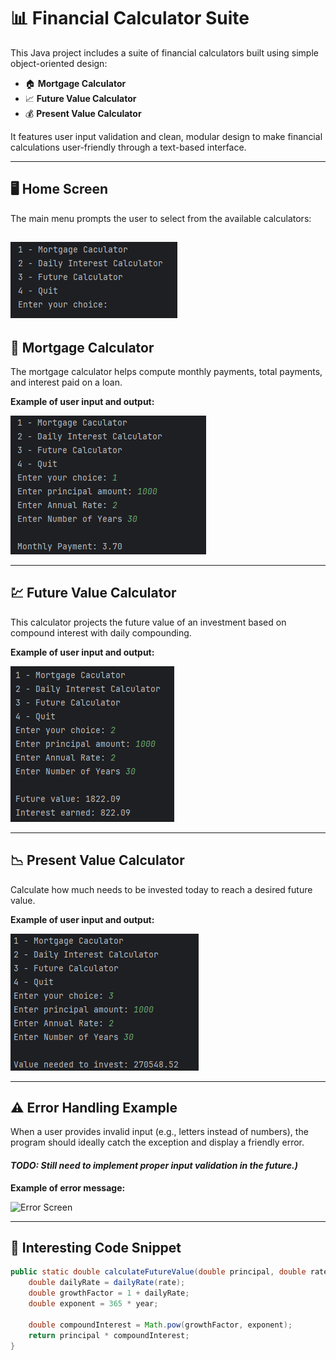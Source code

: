 # 📊 Financial Calculator Suite

This Java project includes a suite of financial calculators built using simple object-oriented design:

- 🏠 **Mortgage Calculator**
- 📈 **Future Value Calculator**
- 💰 **Present Value Calculator**

It features user input validation and clean, modular design to make financial calculations user-friendly through a text-based interface.

---

## 🖥️ Home Screen

The main menu prompts the user to select from the available calculators:

![Home Screen](screenshots/home_screen.png)
---

## 🧮 Mortgage Calculator

The mortgage calculator helps compute monthly payments, total payments, and interest paid on a loan.

**Example of user input and output:**

![Mortgage Calculator](screenshots/mortgage_calculator.png)

---

## 💹 Future Value Calculator

This calculator projects the future value of an investment based on compound interest with daily compounding.

**Example of user input and output:**

![Future Value Calculator](screenshots/future_value_calculator.png)

---

## 📉 Present Value Calculator

Calculate how much needs to be invested today to reach a desired future value.

**Example of user input and output:**

![Present Value Calculator](screenshots/present_value_calculator.png)

---

## ⚠️ Error Handling Example

When a user provides invalid input (e.g., letters instead of numbers), the program should ideally catch the exception and display a friendly error. 

#### *TODO: Still need to implement proper input validation in the future.)*

**Example of error message:**

![Error Screen](screenshots/error_input.png)

---

## 🌟 Interesting Code Snippet

```java
public static double calculateFutureValue(double principal, double rate, int year) {
    double dailyRate = dailyRate(rate);
    double growthFactor = 1 + dailyRate;
    double exponent = 365 * year;

    double compoundInterest = Math.pow(growthFactor, exponent);
    return principal * compoundInterest;
}
